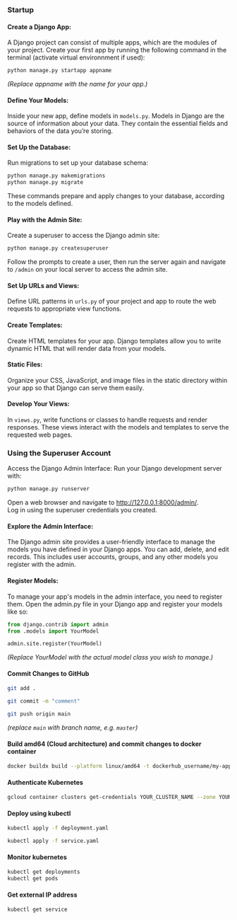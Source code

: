 ### Startup

#### Create a Django App:
A Django project can consist of multiple apps, which are the modules of your project. Create your first app by running the following command in the terminal (activate virtual environnment if used):
```bash
python manage.py startapp appname
```
*(Replace appname with the name for your app.)*

#### Define Your Models:
Inside your new app, define models in `models.py`. Models in Django are the source of information about your data. They contain the essential fields and behaviors of the data you’re storing.

#### Set Up the Database:
Run migrations to set up your database schema:
```bash
python manage.py makemigrations
python manage.py migrate
```
These commands prepare and apply changes to your database, according to the models defined.

#### Play with the Admin Site:
Create a superuser to access the Django admin site:
```bash
python manage.py createsuperuser
```
Follow the prompts to create a user, then run the server again and navigate to `/admin` on your local server to access the admin site.

#### Set Up URLs and Views:
Define URL patterns in `urls.py` of your project and app to route the web requests to appropriate view functions.

#### Create Templates:
Create HTML templates for your app. Django templates allow you to write dynamic HTML that will render data from your models.

#### Static Files:
Organize your CSS, JavaScript, and image files in the static directory within your app so that Django can serve them easily.

#### Develop Your Views:
In `views.py`, write functions or classes to handle requests and render responses. These views interact with the models and templates to serve the requested web pages.

### Using the Superuser Account
Access the Django Admin Interface:
Run your Django development server with:
```bash
python manage.py runserver
```
Open a web browser and navigate to http://127.0.0.1:8000/admin/.   
Log in using the superuser credentials you created.

#### Explore the Admin Interface:
The Django admin site provides a user-friendly interface to manage the models you have defined in your Django apps.
You can add, delete, and edit records. This includes user accounts, groups, and any other models you register with the admin.

#### Register Models:
To manage your app's models in the admin interface, you need to register them. Open the admin.py file in your Django app and register your models like so:
```python
from django.contrib import admin
from .models import YourModel

admin.site.register(YourModel)
```
*(Replace YourModel with the actual model class you wish to manage.)*

#### Commit Changes to GitHub
```zsh
git add .
```
```zsh
git commit -m "comment"
```
```zsh
git push origin main
```
*(replace `main` with branch name, e.g. `master`)*

#### Build amd64 (Cloud architecture) and commit changes to docker container
```zsh
docker buildx build --platform linux/amd64 -t dockerhub_username/my-app:tag --push .
```

#### Authenticate Kubernetes
```bash
gcloud container clusters get-credentials YOUR_CLUSTER_NAME --zone YOUR_CLUSTER_ZONE --project YOUR_PROJECT_ID
```

#### Deploy using kubectl
```bash
kubectl apply -f deployment.yaml
```
```bash
kubectl apply -f service.yaml
```

#### Monitor kubernetes
```bash
kubectl get deployments
kubectl get pods
```

#### Get external IP address
```bash
kubectl get service
```